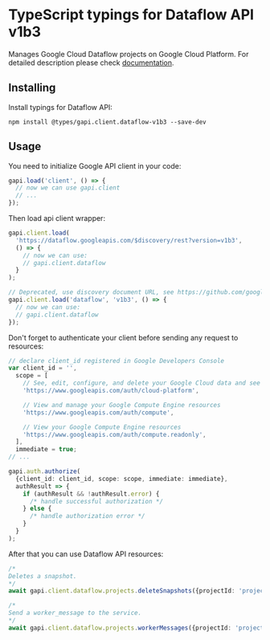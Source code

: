 # TypeScript typings for Dataflow API v1b3

Manages Google Cloud Dataflow projects on Google Cloud Platform.
For detailed description please check [documentation](https://cloud.google.com/dataflow).

## Installing

Install typings for Dataflow API:

```
npm install @types/gapi.client.dataflow-v1b3 --save-dev
```

## Usage

You need to initialize Google API client in your code:

```typescript
gapi.load('client', () => {
  // now we can use gapi.client
  // ...
});
```

Then load api client wrapper:

```typescript
gapi.client.load(
  'https://dataflow.googleapis.com/$discovery/rest?version=v1b3',
  () => {
    // now we can use:
    // gapi.client.dataflow
  }
);
```

```typescript
// Deprecated, use discovery document URL, see https://github.com/google/google-api-javascript-client/blob/master/docs/reference.md#----gapiclientloadname----version----callback--
gapi.client.load('dataflow', 'v1b3', () => {
  // now we can use:
  // gapi.client.dataflow
});
```

Don't forget to authenticate your client before sending any request to resources:

```typescript
// declare client_id registered in Google Developers Console
var client_id = '',
  scope = [
    // See, edit, configure, and delete your Google Cloud data and see the email address for your Google Account.
    'https://www.googleapis.com/auth/cloud-platform',

    // View and manage your Google Compute Engine resources
    'https://www.googleapis.com/auth/compute',

    // View your Google Compute Engine resources
    'https://www.googleapis.com/auth/compute.readonly',
  ],
  immediate = true;
// ...

gapi.auth.authorize(
  {client_id: client_id, scope: scope, immediate: immediate},
  authResult => {
    if (authResult && !authResult.error) {
      /* handle successful authorization */
    } else {
      /* handle authorization error */
    }
  }
);
```

After that you can use Dataflow API resources: <!-- TODO: make this work for multiple namespaces -->

```typescript
/*
Deletes a snapshot.
*/
await gapi.client.dataflow.projects.deleteSnapshots({projectId: 'projectId'});

/*
Send a worker_message to the service.
*/
await gapi.client.dataflow.projects.workerMessages({projectId: 'projectId'});
```
